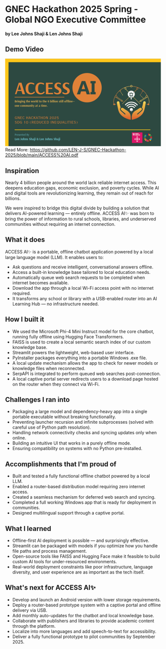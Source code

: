 # GNEC Hackathon 2025 Spring - Global NGO Executive Committee
#### by Lee Johns Shaji & Len Johns Shaji
## Demo Video
[![Demo](GNEC.png)](https://www.youtube.com/watch?v=KIbEPyWscug)
Read More: https://github.com/LEN-J-S/GNEC-Hackathon-2025/blob/main/ACCESS%20AI.pdf

## Inspiration
Nearly 4 billion people around the world lack reliable internet access. This deepens education gaps, economic exclusion, and poverty cycles. While AI and digital tools are revolutionizing learning, they remain out of reach for billions.

We were inspired to bridge this digital divide by building a solution that delivers AI-powered learning — entirely offline. ACCESS AI✨ was born to bring the power of information to rural schools, libraries, and underserved communities without requiring an internet connection.

## What it does
ACCESS AI✨ is a portable, offline chatbot application powered by a local large language model (LLM). It enables users to:
- Ask questions and receive intelligent, conversational answers offline.
- Access a built-in knowledge base tailored to local education needs.
- Automatically queue web search requests to be completed when internet becomes available.
- Download the app through a local Wi-Fi access point with no internet required.
- It transforms any school or library with a USB-enabled router into an AI Learning Hub — no infrastructure needed.

## How I built it
- We used the Microsoft Phi-4 Mini Instruct model for the core chatbot, running fully offline using Hugging Face Transformers.
- FAISS is used to create a local semantic search index of our custom knowledge base.
- Streamlit powers the lightweight, web-based user interface.
- PyInstaller packages everything into a portable Windows .exe file.
- A local update mechanism allows the app to check for newer models or knowledge files when reconnected.
- SerpAPI is integrated to perform queued web searches post-connection.
- A local captive portal server redirects users to a download page hosted on the router when they connect via Wi-Fi.

## Challenges I ran into
- Packaging a large model and dependency-heavy app into a single portable executable without breaking functionality.
- Preventing launcher recursion and infinite subprocesses (solved with careful use of Python path resolution).
- Handling network connectivity checks and syncing updates only when online.
- Building an intuitive UI that works in a purely offline mode.
- Ensuring compatibility on systems with no Python pre-installed.

## Accomplishments that I'm proud of
- Built and tested a fully functional offline chatbot powered by a local LLM.
- Enabled a router-based distribution model requiring zero internet access.
- Created a seamless mechanism for deferred web search and syncing.
- Completed a full working Windows app that is ready for deployment in communities.
- Designed multilingual support through a captive portal.

## What I learned
- Offline-first AI deployment is possible — and surprisingly effective.
- Streamlit can be packaged with models if you optimize how you handle file paths and process management.
- Open-source tools like FAISS and Hugging Face make it feasible to build custom AI tools for under-resourced environments.
- Real-world deployment constraints like poor infrastructure, language diversity, and user experience are as important as the tech itself.

## What's next for ACCESS AI✨
- Develop and launch an Android version with lower storage requirements.
- Deploy a router-based prototype system with a captive portal and offline delivery via USB.
- Add monthly auto-updates for the chatbot and local knowledge base.
- Collaborate with publishers and libraries to provide academic content through the platform.
- Localize into more languages and add speech-to-text for accessibility.
- Deliver a fully functional prototype to pilot communities by September 2025.
